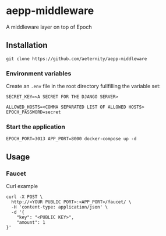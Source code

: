 # aepp-middleware
A middleware layer on top of Epoch

## Installation

```
git clone https://github.com/aeternity/aepp-middleware
```

### Environment variables

Create an `.env` file in the root directory fullfilling the variable set:

```
SECRET_KEY=<A SECRET FOR THE DJANGO SERVER>

ALLOWED_HOSTS=<COMMA SEPARATED LIST OF ALLOWED HOSTS>
EPOCH_PASSWORD=secret

```

### Start the application 

```
EPOCH_PORT=3013 APP_PORT=8000 docker-compose up -d
```

## Usage

### Faucet

Curl example
```
curl -X POST \
  http://<YOUR PUBLIC PORT>:<APP_PORT>/faucet/ \
  -H 'content-type: application/json' \
  -d '{
	"key": "<PUBLIC KEY>",
	"amount": 1
}'
```


